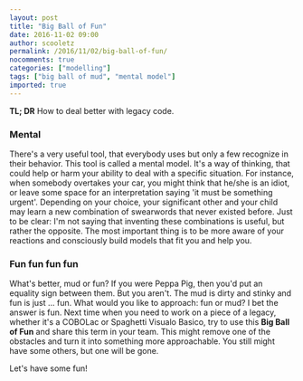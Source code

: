 ```yaml
---
layout: post
title: "Big Ball of Fun"
date: 2016-11-02 09:00
author: scooletz
permalink: /2016/11/02/big-ball-of-fun/
nocomments: true
categories: ["modelling"]
tags: ["big ball of mud", "mental model"]
imported: true
---
```


**TL; DR**
How to deal better with legacy code.

### Mental

There's a very useful tool, that everybody uses but only a few recognize in their behavior. This tool is called a mental model. It's a way of thinking, that could help or harm your ability to deal with a specific situation. For instance, when somebody overtakes your car, you might think that he/she is an idiot, or leave some space for an interpretation saying 'it must be something urgent'. Depending on your choice, your significant other and your child may learn a new combination of swearwords that never existed before. Just to be clear: I'm not saying that inventing these combinations is useful, but rather the opposite. The most important thing is to be more aware of your reactions and consciously build models that fit you and help you.

### Fun fun fun fun

What's better, mud or fun? If you were Peppa Pig, then you'd put an equality sign between them. But you aren't. The mud is dirty and stinky and fun is just ... fun. What would you like to approach: fun or mud? I bet the answer is fun. Next time when you need to work on a piece of a legacy, whether it's a COBOLac or Spaghetti Visualo Basico, try to use this **Big Ball of Fun** and share this term in your team. This might remove one of the obstacles and turn it into something more approachable. You still might have some others, but one will be gone.

Let's have some fun!
